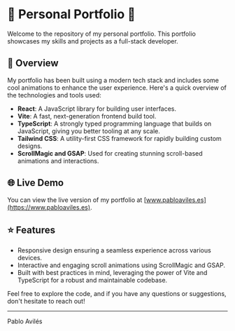 # 🌟 Personal Portfolio 🌟

Welcome to the repository of my personal portfolio. This portfolio showcases my skills and projects as a full-stack developer.

## 📌 Overview

My portfolio has been built using a modern tech stack and includes some cool animations to enhance the user experience. Here's a quick overview of the technologies and tools used:

- **React**: A JavaScript library for building user interfaces.
- **Vite**: A fast, next-generation frontend build tool.
- **TypeScript**: A strongly typed programming language that builds on JavaScript, giving you better tooling at any scale.
- **Tailwind CSS**: A utility-first CSS framework for rapidly building custom designs.
- **ScrollMagic and GSAP**: Used for creating stunning scroll-based animations and interactions.

## 🌐 Live Demo

You can view the live version of my portfolio at [www.pabloaviles.es](https://www.pabloaviles.es).

## ⭐ Features

- Responsive design ensuring a seamless experience across various devices.
- Interactive and engaging scroll animations using ScrollMagic and GSAP.
- Built with best practices in mind, leveraging the power of Vite and TypeScript for a robust and maintainable codebase.

Feel free to explore the code, and if you have any questions or suggestions, don't hesitate to reach out!

---

Pablo Avilés
